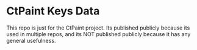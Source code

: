 # CtPaint Keys Data

This repo is just for the CtPaint project. Its published publicly because its used in multiple repos, and its NOT published publicly because it has any general usefulness.


